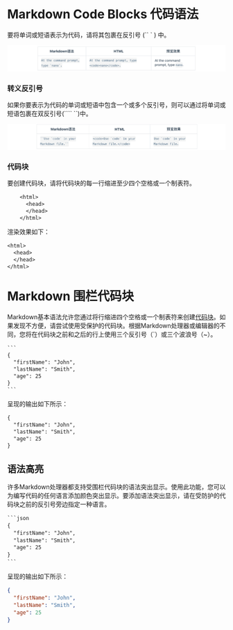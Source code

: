 # Markdown Code Blocks 代码语法

要将单词或短语表示为代码，请将其包裹在反引号 (`` ` ) 中。

![image-20220801073421813](assets/image-20220801073421813.png)



### 转义反引号

如果你要表示为代码的单词或短语中包含一个或多个反引号，则可以通过将单词或短语包裹在双反引号(```` ``)中。

![image-20220801073444543](assets/image-20220801073444543.png)



### 代码块

要创建代码块，请将代码块的每一行缩进至少四个空格或一个制表符。

```text
    <html>
      <head>
      </head>
    </html>
```

渲染效果如下：

```text
<html>
  <head>
  </head>
</html>
```



# Markdown 围栏代码块

Markdown基本语法允许您通过将行缩进四个空格或一个制表符来创建[代码块](https://markdown.com.cn/basic-syntax/code-blocks.html)。如果发现不方便，请尝试使用受保护的代码块。根据Markdown处理器或编辑器的不同，您将在代码块之前和之后的行上使用三个反引号（`）或三个波浪号（~）。

~~~text
```
{
  "firstName": "John",
  "lastName": "Smith",
  "age": 25
}
```
~~~

呈现的输出如下所示：

```text
{
  "firstName": "John",
  "lastName": "Smith",
  "age": 25
}
```



## 语法高亮

许多Markdown处理器都支持受围栏代码块的语法突出显示。使用此功能，您可以为编写代码的任何语言添加颜色突出显示。要添加语法突出显示，请在受防护的代码块之前的反引号旁边指定一种语言。

~~~tex
```json
{
  "firstName": "John",
  "lastName": "Smith",
  "age": 25
}
```
~~~

呈现的输出如下所示：

```json
{
  "firstName": "John",
  "lastName": "Smith",
  "age": 25
}
```

